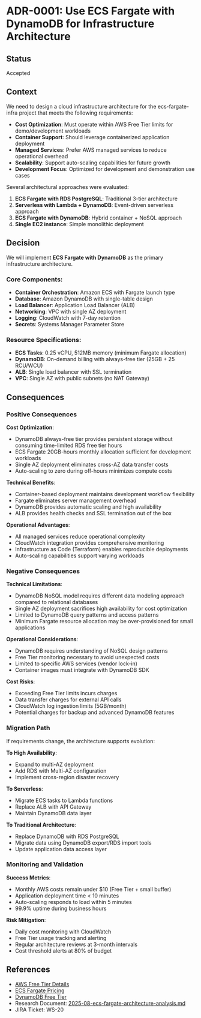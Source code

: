 # ADR-0001: Use ECS Fargate with DynamoDB for Infrastructure Architecture

## Status
Accepted

## Context

We need to design a cloud infrastructure architecture for the ecs-fargate-infra project that meets the following requirements:

- **Cost Optimization**: Must operate within AWS Free Tier limits for demo/development workloads
- **Container Support**: Should leverage containerized application deployment
- **Managed Services**: Prefer AWS managed services to reduce operational overhead
- **Scalability**: Support auto-scaling capabilities for future growth
- **Development Focus**: Optimized for development and demonstration use cases

Several architectural approaches were evaluated:

1. **ECS Fargate with RDS PostgreSQL**: Traditional 3-tier architecture
2. **Serverless with Lambda + DynamoDB**: Event-driven serverless approach
3. **ECS Fargate with DynamoDB**: Hybrid container + NoSQL approach
4. **Single EC2 instance**: Simple monolithic deployment

## Decision

We will implement **ECS Fargate with DynamoDB** as the primary infrastructure architecture.

### Core Components:
- **Container Orchestration**: Amazon ECS with Fargate launch type
- **Database**: Amazon DynamoDB with single-table design
- **Load Balancer**: Application Load Balancer (ALB)
- **Networking**: VPC with single AZ deployment
- **Logging**: CloudWatch with 7-day retention
- **Secrets**: Systems Manager Parameter Store

### Resource Specifications:
- **ECS Tasks**: 0.25 vCPU, 512MB memory (minimum Fargate allocation)
- **DynamoDB**: On-demand billing with always-free tier (25GB + 25 RCU/WCU)
- **ALB**: Single load balancer with SSL termination
- **VPC**: Single AZ with public subnets (no NAT Gateway)

## Consequences

### Positive Consequences

**Cost Optimization**:
- DynamoDB always-free tier provides persistent storage without consuming time-limited RDS free tier hours
- ECS Fargate 20GB-hours monthly allocation sufficient for development workloads
- Single AZ deployment eliminates cross-AZ data transfer costs
- Auto-scaling to zero during off-hours minimizes compute costs

**Technical Benefits**:
- Container-based deployment maintains development workflow flexibility
- Fargate eliminates server management overhead
- DynamoDB provides automatic scaling and high availability
- ALB provides health checks and SSL termination out of the box

**Operational Advantages**:
- All managed services reduce operational complexity
- CloudWatch integration provides comprehensive monitoring
- Infrastructure as Code (Terraform) enables reproducible deployments
- Auto-scaling capabilities support varying workloads

### Negative Consequences

**Technical Limitations**:
- DynamoDB NoSQL model requires different data modeling approach compared to relational databases
- Single AZ deployment sacrifices high availability for cost optimization
- Limited to DynamoDB query patterns and access patterns
- Minimum Fargate resource allocation may be over-provisioned for small applications

**Operational Considerations**:
- DynamoDB requires understanding of NoSQL design patterns
- Free Tier monitoring necessary to avoid unexpected costs
- Limited to specific AWS services (vendor lock-in)
- Container images must integrate with DynamoDB SDK

**Cost Risks**:
- Exceeding Free Tier limits incurs charges
- Data transfer charges for external API calls
- CloudWatch log ingestion limits (5GB/month)
- Potential charges for backup and advanced DynamoDB features

### Migration Path

If requirements change, the architecture supports evolution:

**To High Availability**: 
- Expand to multi-AZ deployment
- Add RDS with Multi-AZ configuration
- Implement cross-region disaster recovery

**To Serverless**:
- Migrate ECS tasks to Lambda functions
- Replace ALB with API Gateway
- Maintain DynamoDB data layer

**To Traditional Architecture**:
- Replace DynamoDB with RDS PostgreSQL
- Migrate data using DynamoDB export/RDS import tools
- Update application data access layer

### Monitoring and Validation

**Success Metrics**:
- Monthly AWS costs remain under $10 (Free Tier + small buffer)
- Application deployment time < 10 minutes
- Auto-scaling responds to load within 5 minutes
- 99.9% uptime during business hours

**Risk Mitigation**:
- Daily cost monitoring with CloudWatch
- Free Tier usage tracking and alerting
- Regular architecture reviews at 3-month intervals
- Cost threshold alerts at 80% of budget

## References

- [AWS Free Tier Details](https://aws.amazon.com/free/)
- [ECS Fargate Pricing](https://aws.amazon.com/fargate/pricing/)
- [DynamoDB Free Tier](https://aws.amazon.com/dynamodb/pricing/)
- Research Document: [2025-08-ecs-fargate-architecture-analysis.md](../research/2025-08-ecs-fargate-architecture-analysis.md)
- JIRA Ticket: WS-20